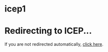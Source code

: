 # icep1 <!DOCTYPE html>
<html>
<head>
  <meta http-equiv="refresh" content="0; url=https://huggingface.co/spaces/franklinm6081/ICEP" />
  <title>ICEP</title>
</head>
<body>
  <h1>Redirecting to ICEP...</h1>
  <p>If you are not redirected automatically, 
     <a href="https://huggingface.co/spaces/franklinm6081/ICEP">click here</a>.
  </p>
</body>
</html>

 
